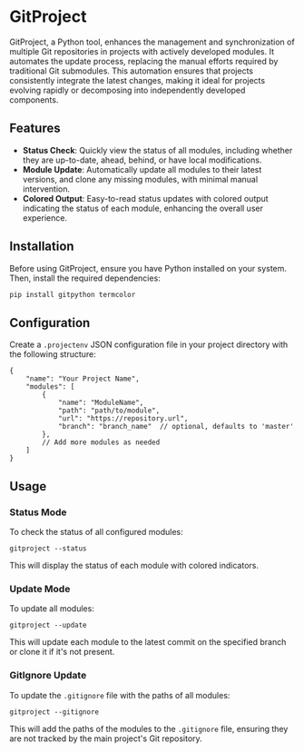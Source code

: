 # GitProject

GitProject, a Python tool, enhances the management and synchronization of multiple Git repositories in projects with actively developed modules. It automates the update process, replacing the manual efforts required by traditional Git submodules. This automation ensures that projects consistently integrate the latest changes, making it ideal for projects evolving rapidly or decomposing into independently developed components.

## Features

- **Status Check**: Quickly view the status of all modules, including whether they are up-to-date, ahead, behind, or have local modifications.
- **Module Update**: Automatically update all modules to their latest versions, and clone any missing modules, with minimal manual intervention.
- **Colored Output**: Easy-to-read status updates with colored output indicating the status of each module, enhancing the overall user experience.


## Installation

Before using GitProject, ensure you have Python installed on your system. Then, install the required dependencies:

```bash
pip install gitpython termcolor
```
Configuration
-------------

Create a `.projectenv` JSON configuration file in your project directory with the following structure:

```
{
    "name": "Your Project Name",
    "modules": [
        {
            "name": "ModuleName",
            "path": "path/to/module",
            "url": "https://repository.url",
            "branch": "branch_name"  // optional, defaults to 'master'
        },
        // Add more modules as needed
    ]
}

```
Usage
-----

### Status Mode

To check the status of all configured modules:

`gitproject --status`

This will display the status of each module with colored indicators.

### Update Mode

To update all modules:

`gitproject --update`

This will update each module to the latest commit on the specified branch or clone it if it's not present.


### GitIgnore Update

To update the `.gitignore` file with the paths of all modules:

`gitproject --gitignore`

This will add the paths of the modules to the `.gitignore` file, ensuring they are not tracked by the main project's Git repository.




